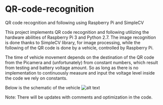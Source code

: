 # QR-code-recognition
QR code recognition and following using Raspberry Pi and SimpleCV

This project implements QR code recognition and following utilizing the hardware abilities of Raspberry Pi 3 and Python 2.7. 
The image recognition is done thanks to SimpleCV library, for image processing, while the following of the QR code is done by a vehicle, controlled by Raspberry Pi.

The time of vehicle movement depends on the destination of the QR code from the Picamera and (unfortunately) from constant numbers, which result from testing and battery voltage amount. So as long as there is no implementation to continuously measure and input the voltage level inside the code we rely on constants.

Below is the schematic of the vehicle
![alt text](https://raw.githubusercontent.com/hlkyt/QR-code-recognition/master/img/Raspberry_fritig_2.png)

Note: There will be updates with comments and optimization in the code.


